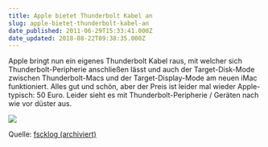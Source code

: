 ```yaml
---
title: Apple bietet Thunderbolt Kabel an
slug: apple-bietet-thunderbolt-kabel-an
date_published: 2011-06-29T15:33:41.000Z
date_updated: 2018-08-22T09:38:35.000Z
---
```


Apple bringt nun ein eigenes Thunderbolt Kabel raus, mit welcher sich Thunderbolt-Peripherie anschließen lässt und auch der Target-Disk-Mode zwischen Thunderbolt-Macs und der Target-Display-Mode am neuen iMac funktioniert. Alles gut und schön, aber der Preis ist leider mal wieder Apple-typisch: 50 Euro. Leider sieht es mit Thunderbolt-Peripherie / Geräten nach wie vor düster aus.

[![](//picdump.thafaker.de/2011/06/6a00d83451c7b569e2015433510abe970c-pi.jpg)](__GHOST_URL__/apple-bietet-thunderbolt-kabel-an/6a00d83451c7b569e2015433510abe970c-pi/)

Quelle: [fscklog (archiviert)](http://web.archive.org/web/20110701100502/http://www.fscklog.com:80/2011/06/apple-bietet-eigenes-thunderbolt-kabel-an.html)
